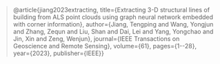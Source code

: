 > @article{jiang2023extracting,
  title={Extracting 3-D structural lines of building from ALS point clouds using graph neural network embedded with corner information},
  author={Jiang, Tengping and Wang, Yongjun and Zhang, Zequn and Liu, Shan and Dai, Lei and Yang, Yongchao and Jin, Xin and Zeng, Wenjun},
  journal={IEEE Transactions on Geoscience and Remote Sensing},
  volume={61},
  pages={1--28},
  year={2023},
  publisher={IEEE}}

